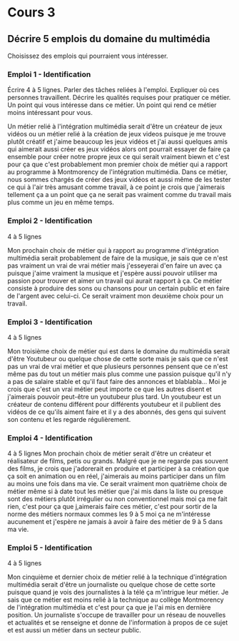 # Cours 3
## Décrire 5 emplois du domaine du multimédia
Choisissez des emplois qui pourraient vous intéresser. 

### Emploi 1 - Identification
Écrire 4 à 5 lignes. Parler des tâches reliées à l'emploi. Expliquer où ces personnes travaillent. Décrire les qualités requises pour pratiquer ce métier. Un point qui vous intéresse dans ce métier. Un point qui rend ce métier moins intéressant pour vous.  

Un métier relié à l'intégration multimédia serait d'être un créateur de jeux vidéos ou un métier relié à la création de jeux videos puisque je me trouve plutôt créatif et j'aime beaucoup les jeux vidéos et j'ai aussi quelques amis qui aimerait aussi créer es jeux vidéos alors ont pourrait essayer de faire ça ensemble pour créer notre propre jeux ce qui serait vraiment biewn et c'est pour ça que c'est probablement mon premier choix de métier qui a rapport au programme à Montmorency de l'intégration multimédia. Dans ce métier, nous sommes chargés de créer des jeux vidéos et aussi même de les tester ce qui à l'air très amusant comme travail, à ce point je crois que j'aimerais tellement ça a un point que ça ne serait pas vraiment comme du travail mais plus comme un jeu en même temps.

### Emploi 2 - Identification
4 à 5 lignes

Mon prochain choix de métier qui à rapport au programme d'intégration multimédia serait probablement de faire de la musique, je sais que ce n'est pas vraiment un vrai de vrai métier mais j'esseyerai d'en faire un avec ça puisque j'aime vraiment la musique et j'espère aussi pouvoir utiliser ma passion pour trouver et aimer un travail qui aurait rapport à ça. Ce métier consiste à produire des sons ou chansons pour un certain public et en faire de l'argent avec celui-ci. Ce serait vraiment mon deuxième choix pour un travail.

### Emploi 3 - Identification
4 à 5 lignes 

Mon troisième choix de métier qui est dans le domaine du multimédia serait d'être Youtubeur ou quelque chose de cette sorte mais je sais que ce n'est pas un vrai de vrai métier et que plusieurs personnes pensent que ce n'est même pas du tout un métier mais plus comme une passion puisque qu'il n'y a pas de salaire stable et qu'il faut faire des annonces et blablabla... Moi je crois que c'est un vrai métier peut importe ce que les autres disent et j'aimerais pouvoir peut-être un youtubeur plus tard. Un youtubeur est un créateur de contenu différent pour différents youtubeur et il publient des vidéos de ce qu'ils aiment faire et il y a des abonnés, des gens qui suivent son contenu et les regarde régulièrement. 


### Emploi 4 - Identification
4 à 5 lignes
Mon prochain choix de métier serait d'être un créateur et réalisateur de films, petis ou grands. Malgré que je ne regarde pas souvent des films, je crois que j'adorerait en produire et participer à sa création que ça soit en animation ou en réel, j'aimerais au moins participer dans un film au moins une fois dans ma vie. Ce serait vraiment mon quatrième choix de métier même si à date tout les métier que j'ai mis dans la liste ou presque sont des métiers plutôt irrégulier ou non conventionnel mais moi ça me fait rien, c'est pour ça que j,aimerais faire ces métier, c'est pour sortir de la norme des métiers normaux commes les 9 à 5 moi ça ne m'intéresse aucunement et j'espère ne jamais à avoir à faire des métier de 9 à 5 dans ma vie.

### Emploi 5 - Identification
4 à 5 lignes

Mon cinquième et dernier choix de métier relié à la technique d'intégration multimédia serait d'être un journaliste ou quelque chose de cette sorte puisque quand je vois des journalistes à la télé ça m'intrigue leur métier. Je sais que ce métier est moins relié à la technique au collège Montmorency de l'intégration multimédia et c'est pour ça que je l'ai mis en dernière position. Un journaliste s'occupe de travailler pour un réseau de nouvelles et actualités et se renseigne et donne de l'information à propos de ce sujet et est aussi un métier dans un secteur public.

